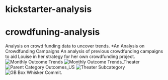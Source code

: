 # kickstarter-analysis
# crowdfuning-analysis
Analysis on crowd funding data to uncover trends.
*An Analysis on Crowdfunding Campaigns
An analysis of previous crowdfunding campaigns to aid Louise in her strategy for her own crowdfunding project.
![Monthly Outcome Trends](https://user-images.githubusercontent.com/96352625/147868166-51bcb3d1-e41d-4521-934a-ff8fb938bf91.png)
![Monthly Outcome Trends_Theater](https://user-images.githubusercontent.com/96352625/147868169-e434c5af-6030-42a6-bf59-057b23accf67.png)
![Parent Category Outcomes_US](https://user-images.githubusercontent.com/96352625/147868176-10627acb-5048-4ef3-8e40-b349c7db2691.png)
![Theater Subcategory](https://user-images.githubusercontent.com/96352625/147868179-1b99b8f4-31a5-4625-8082-eaf539c0a1b4.png)
![GB Box   Whisker](https://user-images.githubusercontent.com/96352625/147868183-3f84548c-49cb-4959-9aef-015bbfd8dc30.png)
Commit.
